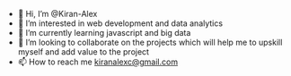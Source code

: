 - 👋 Hi, I’m @Kiran-Alex
- 👀 I’m interested in web development and data analytics
- 🌱 I’m currently learning javascript and big data
- 💞️ I’m looking to collaborate on the projects which will help me to upskill myself and add value to the project
- 📫 How to reach me kiranalexc@gmail.com

<!---
Kiran-Alex/Kiran-Alex is a ✨ special ✨ repository because its `README.md` (this file) appears on your GitHub profile.
You can click the Preview link to take a look at your changes.
--->

